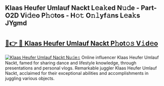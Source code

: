 ## Klaas Heufer Umlauf Nackt L𝚎a𝚔ed N𝚞𝚍e - Part-O2D Vi𝚍𝚎o P𝚑𝚘tos - H𝚘𝚝 O𝚗𝚕yf𝚊ns L𝚎a𝚔s JYgmd

# <h2><a href="http://kf5ny1h.oniu.top/?m=Klaas+Heufer+Umlauf+Nackt">🔗👉 🔴 Klaas Heufer Umlauf Nackt P𝚑ot𝚘𝚜 V𝚒d𝚎o</a></h2>

[![Klaas Heufer Umlauf Nackt Nu𝚍e𝚜](https://i.imgur.com/0qMVB7G.gif)](http://kf5ny1h.oniu.top/?m=Klaas+Heufer+Umlauf+Nackt)
Online influencer Klaas Heufer Umlauf Nackt, famed for sharing dance and lifestyle knowledge, through presentations and personal vlogs. Remarkable juggler Klaas Heufer Umlauf Nackt, acclaimed for their exceptional abilities and accomplishments in juggling various objects.  
